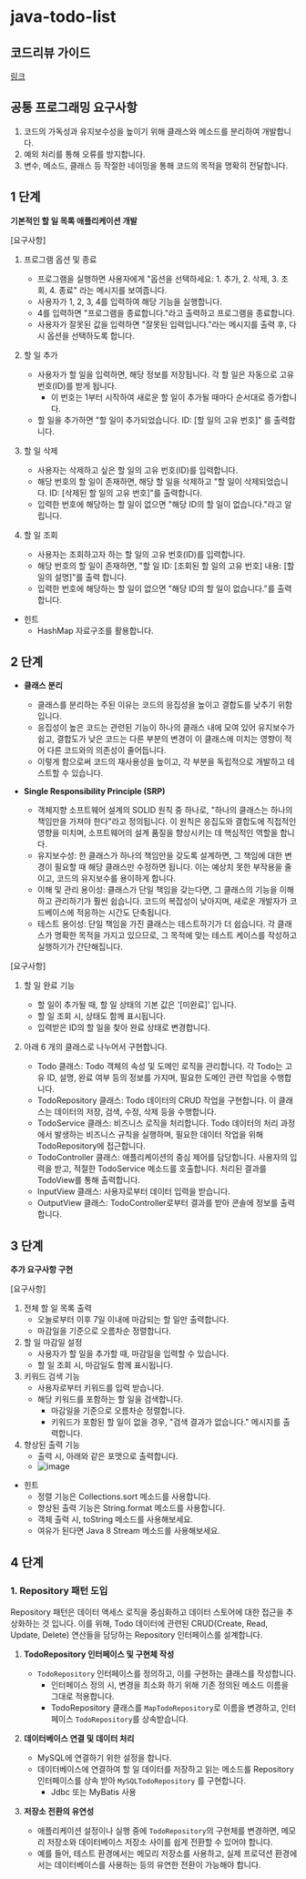 # java-todo-list

## 코드리뷰 가이드
[링크](https://github.com/next-step/nextstep-docs/blob/master/codereview/README.md)

## 공통 프로그래밍 요구사항
1. 코드의 가독성과 유지보수성을 높이기 위해 클래스와 메소드를 분리하여 개발합니다.
2. 예외 처리를 통해 오류를 방지합니다.
3. 변수, 메소드, 클래스 등 작절한 네이밍을 통해 코드의 목적을 명확히 전달합니다.

## 1 단계
**기본적인 할 일 목록 애플리케이션 개발**

[요구사항]
1. 프로그램 옵션 및 종료
   - 프로그램을 실행하면 사용자에게 "옵션을 선택하세요: 1. 추가, 2. 삭제, 3. 조회, 4. 종료" 라는 메시지를 보여줍니다.
   - 사용자가 1, 2, 3, 4를 입력하여 해당 기능을 실행합니다.
   - 4를 입력하면 "프로그램을 종료합니다."라고 출력하고 프로그램을 종료합니다.
   - 사용자가 잘못된 값을 입력하면 "잘못된 입력입니다."라는 메시지를 출력 후, 다시 옵션을 선택하도록 합니다.

2. 할 일 추가
   - 사용자가 할 일을 입력하면, 해당 정보를 저장됩니다. 각 할 일은 자동으로 고유 번호(ID)를 받게 됩니다. 
     - 이 번호는 1부터 시작하여 새로운 할 일이 추가될 때마다 순서대로 증가합니다.
   - 할 일을 추가하면 "할 일이 추가되었습니다. ID: [할 일의 고유 번호]" 를 출력합니다.


3. 할 일 삭제
   - 사용자는 삭제하고 싶은 할 일의 고유 번호(ID)를 입력합니다.
   - 해당 번호의 할 일이 존재하면, 해당 할 일을 삭제하고 "할 일이 삭제되었습니다. ID: [삭제된 할 일의 고유 번호]"를 출력합니다.
   - 입력한 번호에 해당하는 할 일이 없으면 "해당 ID의 할 일이 없습니다."라고 알립니다.

4. 할 일 조회
   - 사용자는 조회하고자 하는 할 일의 고유 번호(ID)를 입력합니다.
   - 해당 번호의 할 일이 존재하면, "할 일 ID: [조회된 할 일의 고유 번호] 내용: [할 일의 설명]"를 출력 합니다.
   - 입력한 번호에 해당하는 할 일이 없으면 "해당 ID의 할 일이 없습니다."를 출력합니다.

- 힌트
   - HashMap 자료구조를 활용합니다. 



## 2 단계

- **클래스 분리**
  - 클래스를 분리하는 주된 이유는 코드의 응집성을 높이고 결합도를 낮추기 위함입니다.
  - 응집성이 높은 코드는 관련된 기능이 하나의 클래스 내에 모여 있어 유지보수가 쉽고, 결합도가 낮은 코드는 다른 부분의 변경이 이 클래스에 미치는 영향이 적어 다른 코드와의 의존성이 줄어듭니다.
  - 이렇게 함으로써 코드의 재사용성을 높이고, 각 부분을 독립적으로 개발하고 테스트할 수 있습니다.

- **Single Responsibility Principle (SRP)**
  - 객체지향 소프트웨어 설계의 SOLID 원칙 중 하나로, "하나의 클래스는 하나의 책임만을 가져야 한다"라고 정의됩니다. 이 원칙은 응집도와 결합도에 직접적인 영향을 미치며, 소프트웨어의 설계 품질을 향상시키는 데 핵심적인 역할을 합니다.
  - 유지보수성: 한 클래스가 하나의 책임만을 갖도록 설계하면, 그 책임에 대한 변경이 필요할 때 해당 클래스만 수정하면 됩니다. 이는 예상치 못한 부작용을 줄이고, 코드의 유지보수를 용이하게 합니다.
  - 이해 및 관리 용이성: 클래스가 단일 책임을 갖는다면, 그 클래스의 기능을 이해하고 관리하기가 훨씬 쉽습니다. 코드의 복잡성이 낮아지며, 새로운 개발자가 코드베이스에 적응하는 시간도 단축됩니다.
  - 테스트 용이성: 단일 책임을 가진 클래스는 테스트하기가 더 쉽습니다. 각 클래스가 명확한 목적을 가지고 있으므로, 그 목적에 맞는 테스트 케이스를 작성하고 실행하기가 간단해집니다.

[요구사항]
1. 할 일 완료 기능
   - 할 일이 추가될 때, 할 일 상태의 기본 값은 '[미완료]' 입니다.
   - 할 일 조회 시, 상태도 함께 표시됩니다.
   - 입력받은 ID의 할 일을 찾아 완료 상태로 변경합니다.
       
2. 아래 6 개의 클래스로 나누어서 구현합니다.
   - Todo 클래스: Todo 객체의 속성 및 도메인 로직을 관리합니다. 각 Todo는 고유 ID, 설명, 완료 여부 등의 정보를 가지며, 필요한 도메인 관련 작업을 수행합니다.
   - TodoRepository 클래스: Todo 데이터의 CRUD 작업을 구현합니다. 이 클래스는 데이터의 저장, 검색, 수정, 삭제 등을 수행합니다.
   - TodoService 클래스: 비즈니스 로직을 처리합니다. Todo 데이터의 처리 과정에서 발생하는 비즈니스 규칙을 실행하며, 필요한 데이터 작업을 위해 TodoRepository에 접근합니다.
   - TodoController 클래스: 애플리케이션의 중심 제어를 담당합니다. 사용자의 입력을 받고, 적절한 TodoService 메소드를 호출합니다. 처리된 결과를 TodoView를 통해 출력합니다.
   - InputView 클래스: 사용자로부터 데이터 입력을 받습니다.
   - OutputView 클래스: TodoController로부터 결과를 받아 콘솔에 정보를 출력합니다.


## 3 단계
**추가 요구사항 구현**

[요구사항]
1. 전체 할 일 목록 출력
   - 오늘로부터 이후 7일 이내에 마감되는 할 일만 출력합니다. 
   - 마감일을 기준으로 오름차순 정렬합니다. 
2. 할 일 마감일 설정
   - 사용자가 할 일을 추가할 때, 마감일을 입력할 수 있습니다.
   - 할 일 조회 시, 마감일도 함께 표시됩니다.
3. 키워드 검색 기능
   - 사용자로부터 키워드를 입력 받습니다.
   - 해당 키워드를 포함하는 할 일을 검색합니다.
     - 마감일을 기준으로 오름차순 정렬합니다. 
     - 키워드가 포함된 할 일이 없을 경우, "검색 결과가 없습니다." 메시지를 출력합니다.
4. 향상된 출력 기능
   - 출력 시, 아래와 같은 포맷으로 출력합니다.
   - ![image](https://github.com/lehdqlsl/java-todo-list/assets/7637916/29fbe7fd-09be-4996-beaa-cfffc4b92fc2)

- 힌트
  - 정렬 기능은 Collections.sort 메소드를 사용합니다.
  - 향상된 출력 기능은 String.format 메소드를 사용합니다.
  - 객체 출력 시, toString 메소드를 사용해보세요.
  - 여유가 된다면 Java 8 Stream 메소드를 사용해보세요.


 ## 4 단계

### 1. Repository 패턴 도입

Repository 패턴은 데이터 액세스 로직을 중심화하고 데이터 스토어에 대한 접근을 추상화하는 것 입니다. 이를 위해, Todo 데이터에 관련된 CRUD(Create, Read, Update, Delete) 연산들을 담당하는 Repository 인터페이스를 설계합니다.

1. **TodoRepository 인터페이스 및 구현체 작성**
   - `TodoRepository` 인터페이스를 정의하고, 이를 구현하는 클래스를 작성합니다.
     - 인터페이스 정의 시, 변경을 최소화 하기 위해 기존  정의된 메소드 이름을 그대로 적용합니다.
     - TodoRepository 클래스를 `MapTodoRepository`로 이름을 변경하고,  인터페이스 `TodoRepository`를 상속받습니다.

2. **데이터베이스 연결 및 데이터 처리**
   - MySQL에 연결하기 위한 설정을 합니다.
   - 데이터베이스에 연결하여 할 일 데이터를 저장하고 읽는 메소드를 Repository 인터페이스를 상속 받아 `MySQLTodoRepository` 를 구현합니다.
     - Jdbc 또는 MyBatis 사용

3. **저장소 전환의 유연성**
   - 애플리케이션 설정이나 실행 중에 `TodoRepository`의 구현체를 변경하면, 메모리 저장소와 데이터베이스 저장소 사이를 쉽게 전환할 수 있어야 합니다.
   - 예를 들어, 테스트 환경에서는 메모리 저장소를 사용하고, 실제 프로덕션 환경에서는 데이터베이스를 사용하는 등의 유연한 전환이 가능해야 합니다.

